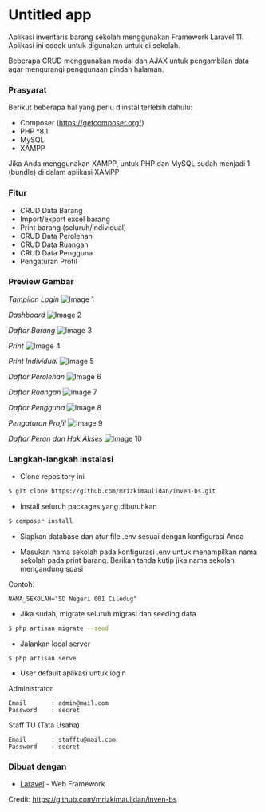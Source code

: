 # Untitled app

Aplikasi inventaris barang sekolah menggunakan Framework Laravel 11. Aplikasi ini cocok untuk digunakan untuk di sekolah.

Beberapa CRUD menggunakan modal dan AJAX untuk pengambilan data agar mengurangi penggunaan pindah halaman.

### Prasyarat

Berikut beberapa hal yang perlu diinstal terlebih dahulu:

-   Composer (https://getcomposer.org/)
-   PHP ^8.1
-   MySQL
-   XAMPP

Jika Anda menggunakan XAMPP, untuk PHP dan MySQL sudah menjadi 1 (bundle) di dalam aplikasi XAMPP

### Fitur

-   CRUD Data Barang
-   Import/export excel barang
-   Print barang (seluruh/individual)
-   CRUD Data Perolehan
-   CRUD Data Ruangan
-   CRUD Data Pengguna
-   Pengaturan Profil

### Preview Gambar

_Tampilan Login_
![Image 1](https://i.imgur.com/kD6P7BF.png)

_Dashboard_
![Image 2](https://i.imgur.com/vZu92Z0.png)

_Daftar Barang_
![Image 3](https://i.imgur.com/yMHtaBa.png)

_Print_
![Image 4](https://i.imgur.com/a7yj6Or.png)

_Print Individual_
![Image 5](https://i.imgur.com/Spjtxpv.png)

_Daftar Perolehan_
![Image 6](https://i.imgur.com/GyVtAJr.png)

_Daftar Ruangan_
![Image 7](https://i.imgur.com/Rg74G0Z.png)

_Daftar Pengguna_
![Image 8](https://i.imgur.com/kltT24j.png)

_Pengaturan Profil_
![Image 9](https://i.imgur.com/ou8vz6X.png)

_Daftar Peran dan Hak Akses_
![Image 10](https://i.imgur.com/qzsaoKg.png)

### Langkah-langkah instalasi

-   Clone repository ini

```bash
$ git clone https://github.com/mrizkimaulidan/inven-bs.git
```

-   Install seluruh packages yang dibutuhkan

```bash
$ composer install
```

-   Siapkan database dan atur file .env sesuai dengan konfigurasi Anda

-   Masukan nama sekolah pada konfigurasi .env untuk menampilkan nama sekolah pada print barang. Berikan tanda kutip jika nama sekolah mengandung spasi

Contoh:

```
NAMA_SEKOLAH="SD Negeri 001 Ciledug"
```

-   Jika sudah, migrate seluruh migrasi dan seeding data

```bash
$ php artisan migrate --seed
```

-   Jalankan local server

```
$ php artisan serve
```

-   User default aplikasi untuk login

Administrator

```
Email       : admin@mail.com
Password    : secret
```

Staff TU (Tata Usaha)

```
Email       : stafftu@mail.com
Password    : secret
```

### Dibuat dengan

-   [Laravel](https://laravel.com) - Web Framework

  Credit: https://github.com/mrizkimaulidan/inven-bs
